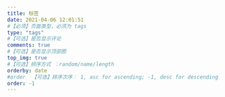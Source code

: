 ```yaml
---
title: 标签
date: 2021-04-06 12:01:51
#【必须】页面类型，必须为 tags
type: "tags"
#【可选】是否显示评论
comments: true
#【可选】是否显示顶部图
top_img: true
#【可选】排序方式 ：random/name/length
orderby: date
#order	【可选】排序次序： 1, asc for ascending; -1, desc for descending
order: -1
---
```

